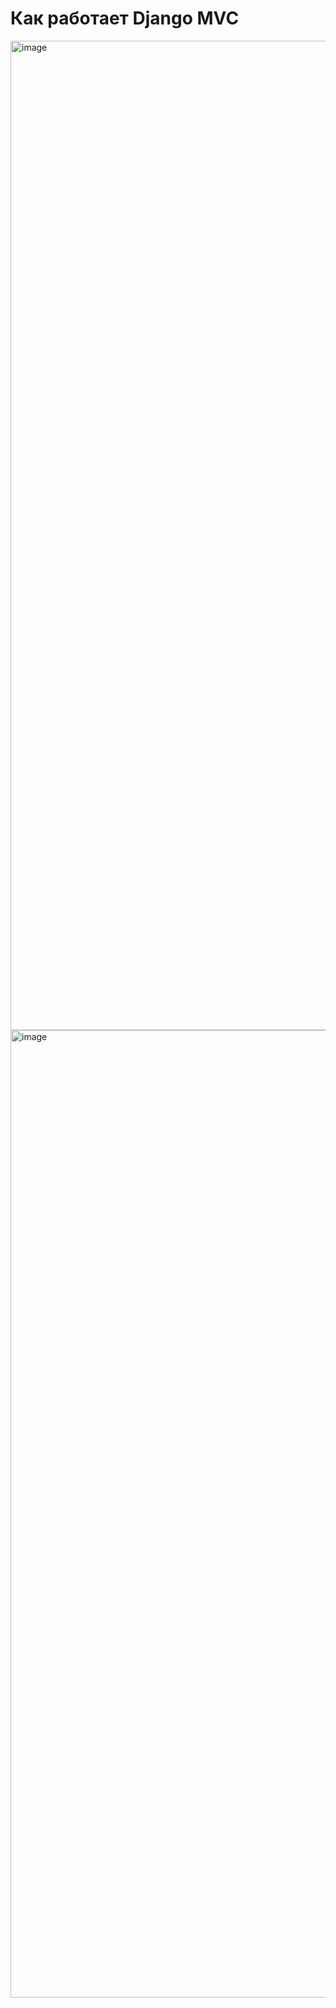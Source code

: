 # Как работает Django MVC
<img width="1583" alt="image" src="https://github.com/luta-wolf/django_start/assets/58044383/dbadd248-ed7d-480d-9feb-231e9c5dc498">
<img width="1548" alt="image" src="https://github.com/luta-wolf/django_start/assets/58044383/2d20c978-5ca6-4c79-b9fe-37c42ee8b192">
